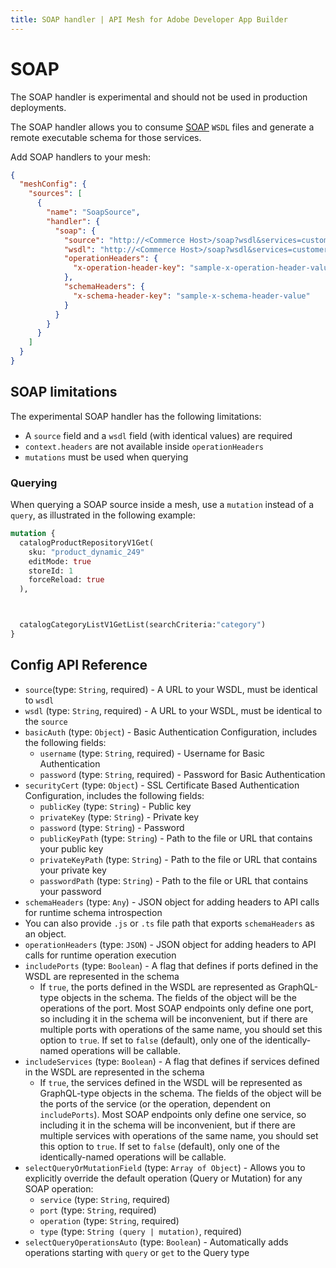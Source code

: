 ```yaml
---
title: SOAP handler | API Mesh for Adobe Developer App Builder
---
```


# SOAP

<InlineAlert variant="warning" slots="text"/>

The SOAP handler is experimental and should not be used in production deployments.

The SOAP handler allows you to consume [SOAP](https://soapui.org) `WSDL` files and generate a remote executable schema for those services.

Add SOAP handlers to your mesh:

```json
{
  "meshConfig": {
    "sources": [
      {
        "name": "SoapSource",
        "handler": {
          "soap": {
            "source": "http://<Commerce Host>/soap?wsdl&services=customerCustomerRepositoryV1",
            "wsdl": "http://<Commerce Host>/soap?wsdl&services=customerCustomerRepositoryV1",
            "operationHeaders": {
              "x-operation-header-key": "sample-x-operation-header-value"
            },
            "schemaHeaders": {
              "x-schema-header-key": "sample-x-schema-header-value"
            }
          }
        }
      }
    ]
  }
}
```

## SOAP limitations

The experimental SOAP handler has the following limitations:

- A `source` field and a `wsdl` field (with identical values) are required
- `context.headers` are not available inside `operationHeaders`
- `mutations` must be used when querying

### Querying

When querying a SOAP source inside a mesh, use a `mutation` instead of a `query`, as illustrated in the following example:

```graphql
mutation {
  catalogProductRepositoryV1Get(
    sku: "product_dynamic_249"
    editMode: true
    storeId: 1
    forceReload: true
  ),



  catalogCategoryListV1GetList(searchCriteria:"category")
}
```

## Config API Reference

- `source`(type: `String`, required) - A URL to your WSDL, must be identical to `wsdl`
- `wsdl` (type: `String`, required) - A URL to your WSDL, must be identical to the `source`
- `basicAuth` (type: `Object`) - Basic Authentication Configuration, includes the following fields:
  - `username` (type: `String`, required) - Username for Basic Authentication
  - `password` (type: `String`, required) - Password for Basic Authentication
- `securityCert` (type: `Object`) - SSL Certificate Based Authentication Configuration, includes the following fields:
  - `publicKey` (type: `String`) - Public key
  - `privateKey` (type: `String`) - Private key
  - `password` (type: `String`) - Password
  - `publicKeyPath` (type: `String`) - Path to the file or URL that contains your public key
  - `privateKeyPath` (type: `String`) - Path to the file or URL that contains your private key
  - `passwordPath` (type: `String`) - Path to the file or URL that contains your password
-  `schemaHeaders` (type: `Any`) - JSON object for adding headers to API calls for runtime schema introspection
  - You can also provide `.js` or `.ts` file path that exports `schemaHeaders` as an object.
-  `operationHeaders` (type: `JSON`) - JSON object for adding headers to API calls for runtime operation execution
- `includePorts` (type: `Boolean`) - A flag that defines if ports defined in the WSDL are represented in the schema
  - If `true`, the ports defined in the WSDL are represented as GraphQL-type objects in the schema. The fields of the object will be the operations of the port. Most SOAP endpoints only define one port, so including it in the schema will be inconvenient, but if there are multiple ports with operations of the same name, you should set this option to `true`. If set to `false` (default), only one of the identically-named operations will be callable.
- `includeServices` (type: `Boolean`) - A flag that defines if services defined in the WSDL are represented in the schema
  - If `true`, the services defined in the WSDL will be represented as GraphQL-type objects in the schema. The fields of the object will be the ports of the service (or the operation, dependent on `includePorts`). Most SOAP endpoints only define one service, so including it in the schema will be inconvenient, but if there are multiple services with operations of the same name, you should set this option to `true`. If set to `false` (default), only one of the identically-named operations will be callable.
- `selectQueryOrMutationField` (type: `Array of Object`) - Allows you to explicitly override the default operation (Query or Mutation) for any SOAP operation:
  - `service` (type: `String`, required)
  - `port` (type: `String`, required)
  - `operation` (type: `String`, required)
  - `type` (type: `String (query | mutation)`, required)
- `selectQueryOperationsAuto` (type: `Boolean`) - Automatically adds operations starting with `query` or `get` to the Query type

